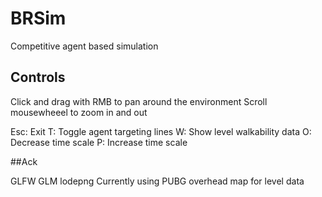 # BRSim
 Competitive agent based simulation


## Controls

 Click and drag with RMB to pan around the environment
 Scroll mousewheeel to zoom in and out
 
 Esc: Exit
 T: Toggle agent targeting lines
 W: Show level walkability data
 O: Decrease time scale
 P: Increase time scale
 
 
##Ack

GLFW
GLM
lodepng
Currently using PUBG overhead map for level data